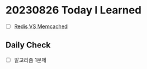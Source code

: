 # 20230826 Today I Learned
- [ ] [Redis VS Memcached](../../Project/memcachedVSRedis.md)

## Daily Check
- [ ] 알고리즘 1문제
